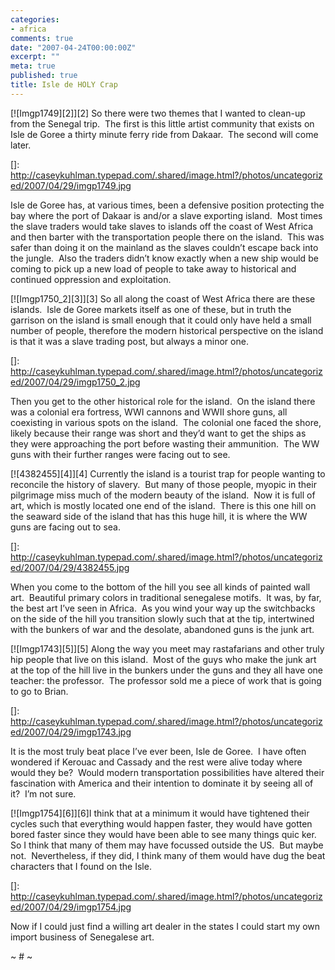 ```yaml
---
categories:
- africa
comments: true
date: "2007-04-24T00:00:00Z"
excerpt: ""
meta: true
published: true
title: Isle de HOLY Crap
---
```


[![Imgp1749][2]][2] So there were two themes that I wanted to clean-up from the Senegal trip.  The first is this little artist community that exists on Isle de Goree a thirty minute ferry ride from Dakaar.  The second will come later. 

 []: http://caseykuhlman.typepad.com/.shared/image.html?/photos/uncategorized/2007/04/29/imgp1749.jpg

Isle de Goree has, at various times, been a defensive position protecting the bay where the port of Dakaar is and/or a slave exporting island.  Most times the slave traders would take slaves to islands off the coast of West Africa and then barter with the transportation people there on the island.  This was safer than doing it on the mainland as the slaves couldn’t escape back into the jungle.  Also the traders didn’t know exactly when a new ship would be coming to pick up a new load of people to take away to historical and continued oppression and exploitation.  

[![Imgp1750_2][3]][3] So all along the coast of West Africa there are these islands.  Isle de Goree markets itself as one of these, but in truth the garrison on the island is small enough that it could only have held a small number of people, therefore the modern historical perspective on the island is that it was a slave trading post, but always a minor one.  

 []: http://caseykuhlman.typepad.com/.shared/image.html?/photos/uncategorized/2007/04/29/imgp1750_2.jpg

Then you get to the other historical role for the island.  On the island there was a colonial era fortress, WWI cannons and WWII shore guns, all coexisting in various spots on the island.  The colonial one faced the shore, likely because their range was short and they’d want to get the ships as they were approaching the port before wasting their ammunition.  The WW guns with their further ranges were facing out to see.  

[![4382455][4]][4] Currently the island is a tourist trap for people wanting to reconcile the history of slavery.  But many of those people, myopic in their pilgrimage miss much of the modern beauty of the island.  Now it is full of art, which is mostly located one end of the island.  There is this one hill on the seaward side of the island that has this huge hill, it is where the WW guns are facing out to sea.  

 []: http://caseykuhlman.typepad.com/.shared/image.html?/photos/uncategorized/2007/04/29/4382455.jpg

When you come to the bottom of the hill you see all kinds of painted wall art.  Beautiful primary colors in traditional senegalese motifs.  It was, by far, the best art I’ve seen in Africa.  As you wind your way up the switchbacks on the side of the hill you transition slowly such that at the tip, intertwined with the bunkers of war and the desolate, abandoned guns is the junk art.  

[![Imgp1743][5]][5] Along the way you meet may rastafarians and other truly hip people that live on this island.  Most of the guys who make the junk art at the top of the hill live in the bunkers under the guns and they all have one teacher: the professor.  The professor sold me a piece of work that is going to go to Brian.  

 []: http://caseykuhlman.typepad.com/.shared/image.html?/photos/uncategorized/2007/04/29/imgp1743.jpg

It is the most truly beat place I’ve ever been, Isle de Goree.  I have often wondered if Kerouac and Cassady and the rest were alive today where would they be?  Would modern transportation possibilities have altered their fascination with America and their intention to dominate it by seeing all of it?  I’m not sure.  

[![Imgp1754][6]][6]I think that at a minimum it would have tightened their cycles such that everything would happen faster, they would have gotten bored faster since they would have been able to see many things quic ker.  So I think that many of them may have focussed outside the US.  But maybe not.  Nevertheless, if they did, I think many of them would have dug the beat characters that I found on the Isle.  

 []: http://caseykuhlman.typepad.com/.shared/image.html?/photos/uncategorized/2007/04/29/imgp1754.jpg

Now if I could just find a willing art dealer in the states I could start my own import business of Senegalese art.

~ # ~